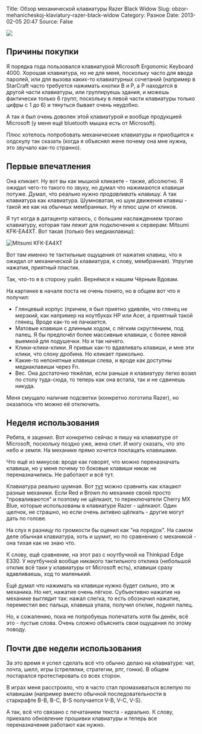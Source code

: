 Title: Обзор механической клавиатуры Razer Black Widow
Slug: obzor-mehanicheskoj-klaviatury-razer-black-widow
Category: Разное
Date: 2013-02-05 20:47
Source: False

![](//libc6.org/uploads/stuff/razer-blackwidow_1.jpg)

## Причины покупки

Я порядка года пользовался клавиатурой Microsoft Ergonomic Keyboard 4000. Хорошая клавиатура, но не для меня, поскольку часто для ввода паролей, или для вызова каких-то клавиатурных сочетаний (например в StarСraft часто требуется нажимать кнопки B и P, а P находится в другой части клавиатуры, или группируешь здания, и можешь фактически только 6 групп, поскольку в левой части клавиатуры только цифры с 1 до 6) и тянуться бывает очень неудобно.

А так я был очень доволен этой клавиатурой и вообще продукцией Microsoft (у меня ещё bluetooth мышка есть от Microsoft).

Плюс хотелось попробовать механические клавиатуры и приобщится к олдскулу так сказать (когда я объяснял жене почему она мне нужна, это звучало как-то странно).

## Первые впечатления

Она кликает. Ну вот вы как мышкой кликаете - также, абсолютно. Я ожидал чего-то такого по звуку, но думал что нажимаются клавиши потуже. Думал, что реально нужно _продавливать_ клавишу. А так клавиатура как клавиатура. Шумноватая, но шум движения клавиш - такой же как на обычных мембранных. Ну и плюс шум от кликов.

Я тут когда в датацентр катаюсь, с большим наслаждением трогаю клавиатуру, которая там лежит для подключения к серверам: Mitsumi KFK-EA4XT. Вот такая (только без медиаклавиш):

![Mitsumi KFK-EA4XT](http://desc.cnt.itdelo.com/images/5279143.jpg)

Вот там именно те тактильные ощущения от нажатия клавиш, что я ожидал от механической (а клавиатура, к слову, мембранная). Упругие нажатия, приятный пластик.

Так, что-то я в сторону ушёл. Вернёмся к нашим Чёрным Вдовам.

На картинке в начале поста не очень понято, но в общем вот что я получил:

 * Глянцевый корпус (причем, я был приятно удивлён, что глянец не мерзкий, как например на ноутбуках HP или Acer, а приятный такой глянец. Вроде как-то не пачкается.
 * Матовые клавиши с длинным ходом, с лёгким скруглением, под палец. Я бы предпочёл более массивные клавиши, с более явной выемкой для подушечки. Но и так ничего.
 * Клики-клики-клики. Я привык как-то вдавливать клавиши, и мне эти клики, что слону дробина. Но кликает прикольно.
 * Какие-то непонятные клавиши слева, и вроде как доступны медиаклавиши через Fn.
 * Вес. Она достаточно тяжёлая, если раньше я клавиатуру легко возил по столу туда-сюда, то теперь как она встала, так и не сдвинешь никуда.

Меня смущало наличие подсветки (конкретно логотипа Razer), но оказалось что можно её отключить.

## Неделя использования

Ребята, я заценил. Вот конкретно сейчас я пишу на клавиатуре от Microsoft, поскольку поздно уже, жена спит. И могу сказать, что это небо и земля. На механике прямо хочется поклацать клавишами.

Что ещё из минусов: вроде как говорят, что можно переназначать клавиши, но у меня почему то боковые клавиши никак не переназначились. Не работают и всё тут.

Клавиатура реально шумная. Вот [тут](http://www.youtube.com/watch?v=xDUyNY4CAGk) можно сравнить как клацают разные механики. Если Red и Brown по механике своей просто "проваливаются" и поэтому не щёлкают, то переключатели Cherry MX Blue, которые использованы в клавиатуре Razer - щёлкают. Один щелчок, не страшно, но если очень активно щёлкать - другие могут дать по голове.

На слух я разницу по громкости бы оценил как "на порядок". На самом деле обычная клавиатура, хоть и шумит, но по сравнению с механикой - она тихая как не знаю что.

К слову, ещё сравнение, на этот раз с ноутбучной на Thinkpad Edge E330. У ноутбучной вообще никакого тактильного отклика (небольшой отклик всё таки у клавиатуры от Microsoft есть), клавиши сразу вдавливаешь, ход то маленький.

Ещё думал что нажимать на клавиши нужно будет сильно, это ж механика. Но нет, нажатие очень лёгкое. Субъективно нажатие на механике выглядит так: нажал слегка, то есть обозначил нажатие, переместил вес пальца, клавиша упала, получил отклик, поднял палец.

Но, к сожалению, пока не попробуешь попечатать хотя бы денёк, всё это - пустые слова. Очень сложно объяснить свои ощущения по этому поводу.

## Почти две недели использования

За это время я успел сделать всё что обычно делаю на клавиатуре: чат, почта, шелл, игры (стрелялки, стратегии, рпг, гонки). В общем постарался протестировать со всех сторон.

В играх меня расстроило, что я часто стал промахиваться вслепую по клавишам (например вместо обычной последовательности в старкрафте B-B, B-C, B-S получается V-B, V-C, V-S).

А так, всё что связано с печатанием текста - идеально. К слову, приехало обновление прошивки клавиатуры и теперь все переназначения работают как нужно.
